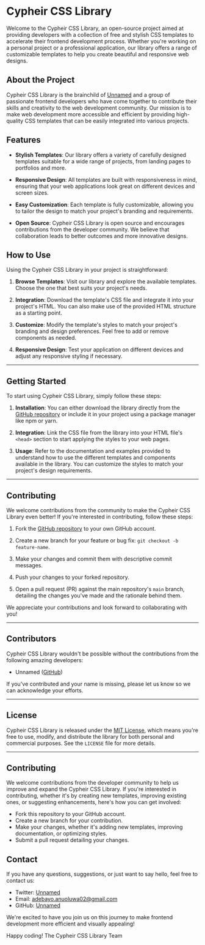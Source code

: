 # Cypheir CSS Library

Welcome to the Cypheir CSS Library, an open-source project aimed at providing developers with a collection of free and stylish CSS templates to accelerate their frontend development process. Whether you're working on a personal project or a professional application, our library offers a range of customizable templates to help you create beautiful and responsive web designs.

## About the Project

Cypheir CSS Library is the brainchild of [Unnamed](https://twitter.com/unnamed-labs) and a group of passionate frontend developers who have come together to contribute their skills and creativity to the web development community. Our mission is to make web development more accessible and efficient by providing high-quality CSS templates that can be easily integrated into various projects.

## Features

- **Stylish Templates**: Our library offers a variety of carefully designed templates suitable for a wide range of projects, from landing pages to portfolios and more.

- **Responsive Design**: All templates are built with responsiveness in mind, ensuring that your web applications look great on different devices and screen sizes.

- **Easy Customization**: Each template is fully customizable, allowing you to tailor the design to match your project's branding and requirements.

- **Open Source**: Cypheir CSS Library is open source and encourages contributions from the developer community. We believe that collaboration leads to better outcomes and more innovative designs.

## How to Use

Using the Cypheir CSS Library in your project is straightforward:

1. **Browse Templates**: Visit our library and explore the available templates. Choose the one that best suits your project's needs.

2. **Integration**: Download the template's CSS file and integrate it into your project's HTML. You can also make use of the provided HTML structure as a starting point.

3. **Customize**: Modify the template's styles to match your project's branding and design preferences. Feel free to add or remove components as needed.

4. **Responsive Design**: Test your application on different devices and adjust any responsive styling if necessary.

---

## Getting Started

To start using Cypheir CSS Library, simply follow these steps:

1. **Installation**: You can either download the library directly from the [GitHub repository](https://github.com/unnamed-lab/cypheir-css-library) or include it in your project using a package manager like npm or yarn.

2. **Integration**: Link the CSS file from the library into your HTML file's `<head>` section to start applying the styles to your web pages.

3. **Usage**: Refer to the documentation and examples provided to understand how to use the different templates and components available in the library. You can customize the styles to match your project's design requirements.

---

## Contributing

We welcome contributions from the community to make the Cypheir CSS Library even better! If you're interested in contributing, follow these steps:

1. Fork the [GitHub repository](https://github.com/unnamed-lab/cypheir-css-library) to your own GitHub account.

2. Create a new branch for your feature or bug fix: `git checkout -b feature-name`.

3. Make your changes and commit them with descriptive commit messages.

4. Push your changes to your forked repository.

5. Open a pull request (PR) against the main repository's `main` branch, detailing the changes you've made and the rationale behind them.

We appreciate your contributions and look forward to collaborating with you!

---

## Contributors

Cypheir CSS Library wouldn't be possible without the contributions from the following amazing developers:

- Unnamed ([GitHub](https://github.com/unnamed-lab))

If you've contributed and your name is missing, please let us know so we can acknowledge your efforts.

---

## License

Cypheir CSS Library is released under the [MIT License](https://opensource.org/licenses/MIT), which means you're free to use, modify, and distribute the library for both personal and commercial purposes. See the `LICENSE` file for more details.

---

## Contributing

We welcome contributions from the developer community to help us improve and expand the Cypheir CSS Library. If you're interested in contributing, whether it's by creating new templates, improving existing ones, or suggesting enhancements, here's how you can get involved:

- Fork this repository to your GitHub account.
- Create a new branch for your contribution.
- Make your changes, whether it's adding new templates, improving documentation, or optimizing styles.
- Submit a pull request detailing your changes.

## Contact

If you have any questions, suggestions, or just want to say hello, feel free to contact us:

- Twitter: [Unnamed](https://twitter.com/unnamed-labs)
- Email: [adebayo.anuoluwa02@gmail.com](mailto:adebayo.anuoluwa02@gmail.com)
- GitHub: [Unnamed](https://github.com/unnamed-lab)

We're excited to have you join us on this journey to make frontend development more efficient and visually appealing!

Happy coding!
The Cypheir CSS Library Team
